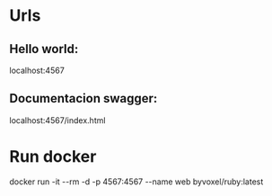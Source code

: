 # Urls
## Hello world:
localhost:4567
## Documentacion swagger:
localhost:4567/index.html
# Run docker
docker run -it --rm -d -p 4567:4567 --name web byvoxel/ruby:latest
